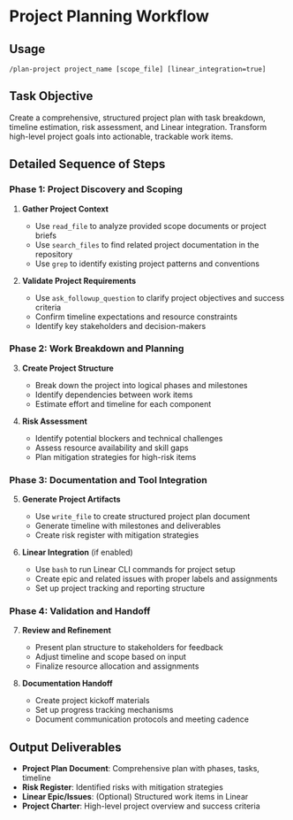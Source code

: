 # Project Planning Workflow

## Usage
`/plan-project project_name [scope_file] [linear_integration=true]`

## Task Objective
Create a comprehensive, structured project plan with task breakdown, timeline estimation, risk assessment, and Linear integration. Transform high-level project goals into actionable, trackable work items.

## Detailed Sequence of Steps

### Phase 1: Project Discovery and Scoping
1. **Gather Project Context**
   - Use `read_file` to analyze provided scope documents or project briefs
   - Use `search_files` to find related project documentation in the repository
   - Use `grep` to identify existing project patterns and conventions

2. **Validate Project Requirements**
   - Use `ask_followup_question` to clarify project objectives and success criteria
   - Confirm timeline expectations and resource constraints
   - Identify key stakeholders and decision-makers

### Phase 2: Work Breakdown and Planning
3. **Create Project Structure**
   - Break down the project into logical phases and milestones
   - Identify dependencies between work items
   - Estimate effort and timeline for each component

4. **Risk Assessment**
   - Identify potential blockers and technical challenges
   - Assess resource availability and skill gaps
   - Plan mitigation strategies for high-risk items

### Phase 3: Documentation and Tool Integration
5. **Generate Project Artifacts**
   - Use `write_file` to create structured project plan document
   - Generate timeline with milestones and deliverables
   - Create risk register with mitigation strategies

6. **Linear Integration** (if enabled)
   - Use `bash` to run Linear CLI commands for project setup
   - Create epic and related issues with proper labels and assignments
   - Set up project tracking and reporting structure

### Phase 4: Validation and Handoff
7. **Review and Refinement**
   - Present plan structure to stakeholders for feedback
   - Adjust timeline and scope based on input
   - Finalize resource allocation and assignments

8. **Documentation Handoff**
   - Create project kickoff materials
   - Set up progress tracking mechanisms
   - Document communication protocols and meeting cadence

## Output Deliverables
- **Project Plan Document**: Comprehensive plan with phases, tasks, timeline
- **Risk Register**: Identified risks with mitigation strategies
- **Linear Epic/Issues**: (Optional) Structured work items in Linear
- **Project Charter**: High-level project overview and success criteria